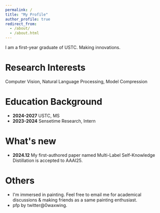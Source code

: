 ```yaml
---
permalink: /
title: "My Profile"
author_profile: true
redirect_from: 
  - /about/
  - /about.html
---
```


I am a first-year graduate of USTC. Making innovations.

Research Interests
======
Computer Vision, Natural Language Processing, Model Compression

Education Background
======
- **2024-2027** USTC, MS
- **2023-2024** Sensetime Research, Intern 

What's new
======
- **2024.12** My first-authored paper named Multi-Label Self-Knowledge Distillation is accepted to AAAI25.

Others
======
- I'm immersed in painting. Feel free to email me for academical discussions & making friends as a same painting enthusiast.
- pfp by twitter@0waxwing.
